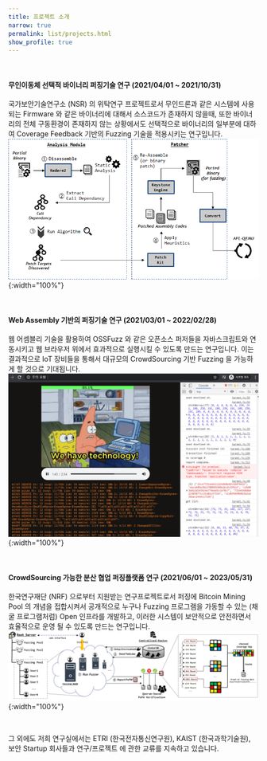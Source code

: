 ```yaml
---
title: 프로젝트 소개
narrow: true
permalink: list/projects.html
show_profile: true
---
```

<br>

#### 무인이동체 선택적 바이너리 퍼징기술 연구 (2021/04/01 ~ 2021/10/31)
국가보안기술연구소 (NSR) 의 위탁연구 프로젝트로서 무인드론과 같은
시스템에 사용되는 Firmware 와 같은 바이너리에 대해서 소스코드가 존재하지
않을때, 또한 바이너리의 전체 구동환경이 존재하지 않는 상황에서도
선택적으로 바이너리의 일부분에 대하여 Coverage Feedback 기반의
Fuzzing 기술을 적용시키는 연구입니다.<br>
![](./select_fuzz.png){:width="100%"}

<br>

#### Web Assembly 기반의 퍼징기술 연구 (2021/03/01 ~ 2022/02/28)
웹 어셈블리 기술을 활용하여 OSSFuzz 와 같은 오픈소스 퍼저들을
자바스크립트와 연동시키고 웹 브라우저 위에서 효과적으로 실행시킬 수 있도록 
만드는 연구입니다. 이는 결과적으로 IoT 장비들을 통해서 대규모의 CrowdSourcing 
기반 Fuzzing 을 가능하게 할 것으로 기대됩니다.<br>
![](./wasm.png){:width="100%"}

<br>

#### CrowdSourcing 가능한 분산 협업 퍼징플랫폼 연구 (2021/06/01 ~ 2023/05/31)
한국연구재단 (NRF) 으로부터 지원받는 연구프로젝트로서
퍼징에 Bitcoin Mining Pool 의 개념을 접합시켜서 공개적으로 누구나
Fuzzing 프로그램을 가동할 수 있는 (채굴 프로그램처럼) Open 인프라를 개발하고, 
이러한 시스템이 보안적으로 안전하면서 효율적으로 운영 될 수 있도록 만드는 연구입니다.<br>
![](./fuzzcoin.png){:width="100%"}

<br>

그 외에도 저희 연구실에서는 ETRI (한국전자통신연구원), KAIST (한국과학기술원),
보안 Startup 회사들과 연구/프로젝트 에 관한 교류를 지속하고 있습니다. 

